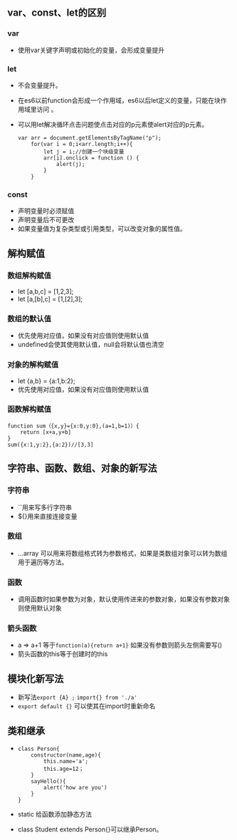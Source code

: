 ## var、const、let的区别

### var 

* 使用var关键字声明或初始化的变量，会形成变量提升

### let

* 不会变量提升。

* 在es6以前function会形成一个作用域，es6以后let定义的变量，只能在块作用域里访问 。

* 可以用let解决循环点击问题使点击对应的p元素使alert对应的p元素。

  ```
  var arr = document.getElementsByTagName("p");
      for(var i = 0;i<arr.length;i++){
          let j = i;//创建一个块级变量
          arr[i].onclick = function () {
              alert(j);
          }
      }
  ```

### const

* 声明变量时必须赋值
* 声明变量后不可更改
* 如果变量值为复杂类型或引用类型，可以改变对象的属性值。

## 解构赋值

### 数组解构赋值

* let [a,b,c] = [1,2,3];
* let [a,[b],c] = [1,[2],3];

### 数组的默认值

* 优先使用对应值，如果没有对应值则使用默认值
* undefined会使其使用默认值，null会将默认值也清空

### 对象的解构赋值

* let {a,b} = {a:1,b:2};
* 优先使用对应值，如果没有对应值则使用默认值

### 函数解构赋值

```
function sum（{x,y}={x:0,y:0},(a=1,b=1)）{
    return [x+a,y+b]
}
sum({x:1,y:2},{a:2})//[3,3]
```

## 字符串、函数、数组、对象的新写法

### 字符串

* ``用来写多行字符串
* ${}用来直接连接变量

### 数组

* ...array 可以用来将数组格式转为参数格式，如果是类数组对象可以转为数组用于遍历等方法。

### 函数

* 调用函数时如果参数为对象，默认使用传进来的参数对象，如果没有参数对象则使用默认对象

### 箭头函数

* a => a+1  等于`function(a){return a+1}` 如果没有参数则箭头左侧需要写()
*  箭头函数的this等于创建时的this

## 模块化新写法

* 新写法`export {A} ;`  `import{} from './a'`
* `export default {}` 可以使其在import时重新命名

## 类和继承

* ```
  class Person{
      constructor(name,age){
          this.name='a';
          this.age=12；
      }
      sayHello(){
          alert('how are you')
      }
  }
  ```

* static 给函数添加静态方法

* class Student extends Person{}可以继承Person。
